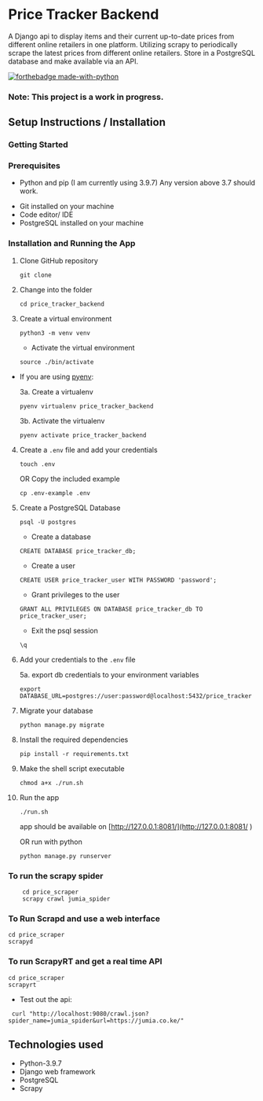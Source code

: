 # Price Tracker Backend 
A Django api to display items and their current up-to-date prices from different online retailers in one platform.
Utilizing scrapy to periodically scrape the latest prices from different online retailers. Store in a PostgreSQL database and 
make available via an API. 


[![forthebadge made-with-python](http://ForTheBadge.com/images/badges/made-with-python.svg)](https://www.python.org/)

### **Note**: This project is a work in progress.

## Setup Instructions / Installation

### Getting Started

### Prerequisites

- Python and pip (I am currently using 3.9.7) Any version above 3.7 should work.
* Git installed on your machine
* Code editor/ IDE
* PostgreSQL installed on your machine

### Installation and Running the App

1. Clone GitHub repository

    ```shell
    git clone 
    ```

2. Change into the folder

    ```shell
   cd price_tracker_backend
    ```

3. Create a virtual environment

   ```shell
   python3 -m venv venv 
   ```

    * Activate the virtual environment

   ```shell
   source ./bin/activate
   ```

* If you are using [pyenv](https://github.com/pyenv/pyenv):

  3a. Create a virtualenv

   ```shell
   pyenv virtualenv price_tracker_backend
   ```

  3b. Activate the virtualenv

   ```shell
   pyenv activate price_tracker_backend
   ```

4. Create a `.env` file and add your credentials

   ```
   touch .env 
   ```

   OR Copy the included example

    ```
    cp .env-example .env 
    ```
5. Create a PostgreSQL Database 

    ```
    psql -U postgres
    ```

    * Create a database

    ```
    CREATE DATABASE price_tracker_db;
    ```

    * Create a user

    ```
    CREATE USER price_tracker_user WITH PASSWORD 'password';
    ```

    * Grant privileges to the user

    ```
    GRANT ALL PRIVILEGES ON DATABASE price_tracker_db TO price_tracker_user;
    ```

    * Exit the psql session

    ```
    \q
    ```

6. Add your credentials to the `.env` file

    5a. export db credentials to your environment variables
    
    ```
    export DATABASE_URL=postgres://user:password@localhost:5432/price_tracker
    ```
   

6. Migrate your database
    ```shell
    python manage.py migrate
    ```

7. Install the required dependencies

   ```shell
   pip install -r requirements.txt
   ```

8. Make the shell script executable

    ```shell
   chmod a+x ./run.sh
    ```

9. Run the app

    ```shell
   ./run.sh
    ```
   app should be available on [http://127.0.0.1:8081/](http://127.0.0.1:8081/
)


   OR
   run with python

   ```shell
   python manage.py runserver
   ```
### To run the scrapy spider
```shell
    cd price_scraper 
    scrapy crawl jumia_spider
   ```
### To Run Scrapd and use a web interface
```shell
cd price_scraper 
scrapyd
 ```

### To run ScrapyRT and get a real time API
```shell
cd price_scraper 
scrapyrt
   ```
* Test out the api: 
```shell
 curl "http://localhost:9080/crawl.json?spider_name=jumia_spider&url=https://jumia.co.ke/"
  ```
    

## Technologies used

* Python-3.9.7
* Django web framework
* PostgreSQL
* Scrapy
